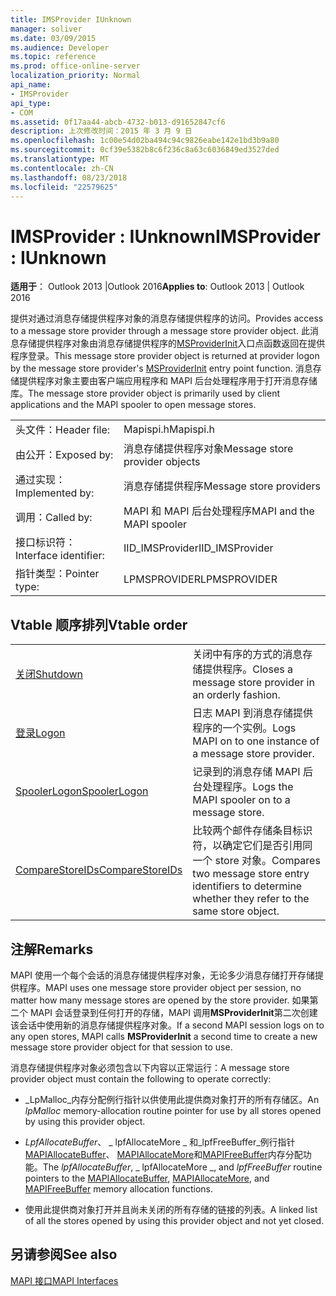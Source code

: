 ```yaml
---
title: IMSProvider IUnknown
manager: soliver
ms.date: 03/09/2015
ms.audience: Developer
ms.topic: reference
ms.prod: office-online-server
localization_priority: Normal
api_name:
- IMSProvider
api_type:
- COM
ms.assetid: 0f17aa44-abcb-4732-b013-d91652847cf6
description: 上次修改时间：2015 年 3 月 9 日
ms.openlocfilehash: 1c00e54d02ba494c94c9826eabe142e1bd3b9a80
ms.sourcegitcommit: 0cf39e5382b8c6f236c8a63c6036849ed3527ded
ms.translationtype: MT
ms.contentlocale: zh-CN
ms.lasthandoff: 08/23/2018
ms.locfileid: "22579625"
---
```

# <a name="imsprovider--iunknown"></a><span data-ttu-id="acbb3-103">IMSProvider : IUnknown</span><span class="sxs-lookup"><span data-stu-id="acbb3-103">IMSProvider : IUnknown</span></span>

  
  
<span data-ttu-id="acbb3-104">**适用于**： Outlook 2013 |Outlook 2016</span><span class="sxs-lookup"><span data-stu-id="acbb3-104">**Applies to**: Outlook 2013 | Outlook 2016</span></span> 
  
<span data-ttu-id="acbb3-105">提供对通过消息存储提供程序对象的消息存储提供程序的访问。</span><span class="sxs-lookup"><span data-stu-id="acbb3-105">Provides access to a message store provider through a message store provider object.</span></span> <span data-ttu-id="acbb3-106">此消息存储提供程序对象由消息存储提供程序的[MSProviderInit](msproviderinit.md)入口点函数返回在提供程序登录。</span><span class="sxs-lookup"><span data-stu-id="acbb3-106">This message store provider object is returned at provider logon by the message store provider's [MSProviderInit](msproviderinit.md) entry point function.</span></span> <span data-ttu-id="acbb3-107">消息存储提供程序对象主要由客户端应用程序和 MAPI 后台处理程序用于打开消息存储库。</span><span class="sxs-lookup"><span data-stu-id="acbb3-107">The message store provider object is primarily used by client applications and the MAPI spooler to open message stores.</span></span> 
  
|||
|:-----|:-----|
|<span data-ttu-id="acbb3-108">头文件：</span><span class="sxs-lookup"><span data-stu-id="acbb3-108">Header file:</span></span>  <br/> |<span data-ttu-id="acbb3-109">Mapispi.h</span><span class="sxs-lookup"><span data-stu-id="acbb3-109">Mapispi.h</span></span>  <br/> |
|<span data-ttu-id="acbb3-110">由公开：</span><span class="sxs-lookup"><span data-stu-id="acbb3-110">Exposed by:</span></span>  <br/> |<span data-ttu-id="acbb3-111">消息存储提供程序对象</span><span class="sxs-lookup"><span data-stu-id="acbb3-111">Message store provider objects</span></span>  <br/> |
|<span data-ttu-id="acbb3-112">通过实现：</span><span class="sxs-lookup"><span data-stu-id="acbb3-112">Implemented by:</span></span>  <br/> |<span data-ttu-id="acbb3-113">消息存储提供程序</span><span class="sxs-lookup"><span data-stu-id="acbb3-113">Message store providers</span></span>  <br/> |
|<span data-ttu-id="acbb3-114">调用：</span><span class="sxs-lookup"><span data-stu-id="acbb3-114">Called by:</span></span>  <br/> |<span data-ttu-id="acbb3-115">MAPI 和 MAPI 后台处理程序</span><span class="sxs-lookup"><span data-stu-id="acbb3-115">MAPI and the MAPI spooler</span></span>  <br/> |
|<span data-ttu-id="acbb3-116">接口标识符：</span><span class="sxs-lookup"><span data-stu-id="acbb3-116">Interface identifier:</span></span>  <br/> |<span data-ttu-id="acbb3-117">IID_IMSProvider</span><span class="sxs-lookup"><span data-stu-id="acbb3-117">IID_IMSProvider</span></span>  <br/> |
|<span data-ttu-id="acbb3-118">指针类型：</span><span class="sxs-lookup"><span data-stu-id="acbb3-118">Pointer type:</span></span>  <br/> |<span data-ttu-id="acbb3-119">LPMSPROVIDER</span><span class="sxs-lookup"><span data-stu-id="acbb3-119">LPMSPROVIDER</span></span>  <br/> |
   
## <a name="vtable-order"></a><span data-ttu-id="acbb3-120">Vtable 顺序排列</span><span class="sxs-lookup"><span data-stu-id="acbb3-120">Vtable order</span></span>

|||
|:-----|:-----|
|[<span data-ttu-id="acbb3-121">关闭</span><span class="sxs-lookup"><span data-stu-id="acbb3-121">Shutdown</span></span>](imsprovider-shutdown.md) <br/> |<span data-ttu-id="acbb3-122">关闭中有序的方式的消息存储提供程序。</span><span class="sxs-lookup"><span data-stu-id="acbb3-122">Closes a message store provider in an orderly fashion.</span></span>  <br/> |
|[<span data-ttu-id="acbb3-123">登录</span><span class="sxs-lookup"><span data-stu-id="acbb3-123">Logon</span></span>](imsprovider-logon.md) <br/> |<span data-ttu-id="acbb3-124">日志 MAPI 到消息存储提供程序的一个实例。</span><span class="sxs-lookup"><span data-stu-id="acbb3-124">Logs MAPI on to one instance of a message store provider.</span></span>  <br/> |
|[<span data-ttu-id="acbb3-125">SpoolerLogon</span><span class="sxs-lookup"><span data-stu-id="acbb3-125">SpoolerLogon</span></span>](imsprovider-spoolerlogon.md) <br/> |<span data-ttu-id="acbb3-126">记录到的消息存储 MAPI 后台处理程序。</span><span class="sxs-lookup"><span data-stu-id="acbb3-126">Logs the MAPI spooler on to a message store.</span></span>  <br/> |
|[<span data-ttu-id="acbb3-127">CompareStoreIDs</span><span class="sxs-lookup"><span data-stu-id="acbb3-127">CompareStoreIDs</span></span>](imsprovider-comparestoreids.md) <br/> |<span data-ttu-id="acbb3-128">比较两个邮件存储条目标识符，以确定它们是否引用同一个 store 对象。</span><span class="sxs-lookup"><span data-stu-id="acbb3-128">Compares two message store entry identifiers to determine whether they refer to the same store object.</span></span>  <br/> |
   
## <a name="remarks"></a><span data-ttu-id="acbb3-129">注解</span><span class="sxs-lookup"><span data-stu-id="acbb3-129">Remarks</span></span>

<span data-ttu-id="acbb3-130">MAPI 使用一个每个会话的消息存储提供程序对象，无论多少消息存储打开存储提供程序。</span><span class="sxs-lookup"><span data-stu-id="acbb3-130">MAPI uses one message store provider object per session, no matter how many message stores are opened by the store provider.</span></span> <span data-ttu-id="acbb3-131">如果第二个 MAPI 会话登录到任何打开的存储，MAPI 调用**MSProviderInit**第二次创建该会话中使用新的消息存储提供程序对象。</span><span class="sxs-lookup"><span data-stu-id="acbb3-131">If a second MAPI session logs on to any open stores, MAPI calls **MSProviderInit** a second time to create a new message store provider object for that session to use.</span></span> 
  
<span data-ttu-id="acbb3-132">消息存储提供程序对象必须包含以下内容以正常运行：</span><span class="sxs-lookup"><span data-stu-id="acbb3-132">A message store provider object must contain the following to operate correctly:</span></span>
  
- <span data-ttu-id="acbb3-133">_LpMalloc_内存分配例行指针以供使用此提供商对象打开的所有存储区。</span><span class="sxs-lookup"><span data-stu-id="acbb3-133">An  _lpMalloc_ memory-allocation routine pointer for use by all stores opened by using this provider object.</span></span> 
    
- <span data-ttu-id="acbb3-134">_LpfAllocateBuffer_、 _ lpfAllocateMore _ 和_lpfFreeBuffer_例行指针[MAPIAllocateBuffer](mapiallocatebuffer.md)、 [MAPIAllocateMore](mapiallocatemore.md)和[MAPIFreeBuffer](mapifreebuffer.md)内存分配功能。</span><span class="sxs-lookup"><span data-stu-id="acbb3-134">The  _lpfAllocateBuffer_,  _ lpfAllocateMore _, and  _lpfFreeBuffer_ routine pointers to the [MAPIAllocateBuffer](mapiallocatebuffer.md), [MAPIAllocateMore](mapiallocatemore.md), and [MAPIFreeBuffer](mapifreebuffer.md) memory allocation functions.</span></span> 
    
- <span data-ttu-id="acbb3-135">使用此提供商对象打开并且尚未关闭的所有存储的链接的列表。</span><span class="sxs-lookup"><span data-stu-id="acbb3-135">A linked list of all the stores opened by using this provider object and not yet closed.</span></span>
    
## <a name="see-also"></a><span data-ttu-id="acbb3-136">另请参阅</span><span class="sxs-lookup"><span data-stu-id="acbb3-136">See also</span></span>



[<span data-ttu-id="acbb3-137">MAPI 接口</span><span class="sxs-lookup"><span data-stu-id="acbb3-137">MAPI Interfaces</span></span>](mapi-interfaces.md)

